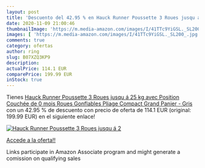 ```yaml
---
layout: post
title: 'Descuento del 42.95 % en Hauck Runner Poussette 3 Roues jusqu á 2'
date: 2020-11-09 21:00:46
thumbnailImage: 'https://m.media-amazon.com/images/I/41TTc9YiGSL._SL200_.jpg'
images: [ 'https://m.media-amazon.com/images/I/41TTc9YiGSL._SL200_.jpg' ]
comments: true
category: ofertas
author: ring
slug: B07XZQ3KP9
description:
actualPrice: 114.1 EUR
comparePrice: 199.99 EUR
inStock: true
---
```


Tienes [Hauck Runner Poussette 3 Roues jusqu á 25 kg avec Position Couchée de 0 mois  Roues Gonflables  Pliage Compact  Grand Panier - Gris](https://www.amazon.fr/dp/B07XZQ3KP9/?tag=tolees0d-21) con un 42.95 % de descuento con precio de oferta de 114.1 EUR (original: 199.99 EUR) en el siguiente enlace!

[![Hauck Runner Poussette 3 Roues jusqu á 2](https://m.media-amazon.com/images/I/41TTc9YiGSL._SL200_.jpg)](https://www.amazon.fr/dp/B07XZQ3KP9/?tag=tolees0d-21)

[Accede a la oferta!!](https://www.amazon.fr/dp/B07XZQ3KP9/?tag=tolees0d-21)

Links participate in Amazon Associate program and might generate a comission on qualifying sales


